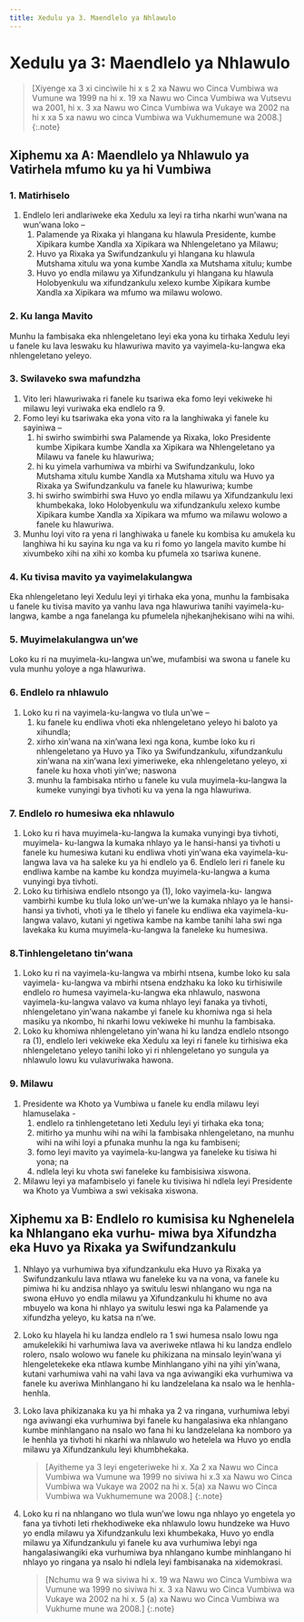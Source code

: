 ```yaml
---
title: Xedulu ya 3. Maendlelo ya Nhlawulo
---
```


# Xedulu ya 3: Maendlelo ya Nhlawulo

> [Xiyenge xa 3 xi cinciwile hi x s 2 xa Nawu wo Cinca Vumbiwa wa Vumune wa 1999 na hi x. 19 xa Nawu wo Cinca Vumbiwa wa Vutsevu wa 2001, hi x. 3 xa Nawu wo Cinca Vumbiwa wa Vukaye wa 2002 na hi x xa 5 xa nawu wo cinca Vumbiwa wa Vukhumemune wa 2008.]
{:.note}

## Xiphemu xa A: Maendlelo ya Nhlawulo ya Vatirhela mfumo ku ya hi Vumbiwa

### 1. Matirhiselo

1. Endlelo leri andlariweke eka Xedulu xa leyi ra tirha nkarhi wun’wana na wun’wana loko –
	1.	Palamende ya Rixaka yi hlangana ku hlawula Presidente, kumbe Xipikara kumbe Xandla xa Xipikara wa Nhlengeletano ya Milawu;
	1.	Huvo ya Rixaka ya Swifundzankulu yi hlangana ku hlawula Mutshama xitulu wa yona kumbe Xandla xa Mutshama xitulu; kumbe
	1.	Huvo yo endla milawu ya Xifundzankulu yi hlangana ku hlawula Holobyenkulu wa xifundzankulu xelexo kumbe Xipikara kumbe Xandla xa Xipikara wa mfumo wa milawu wolowo.

### 2. Ku langa Mavito

Munhu la fambisaka eka nhlengeletano leyi eka yona ku tirhaka Xedulu leyi u fanele ku lava leswaku ku hlawuriwa mavito ya vayimela-ku-langwa eka nhlengeletano yeleyo.

### 3. Swilaveko swa mafundzha

1.	Vito leri hlawuriwaka ri fanele ku tsariwa eka fomo leyi vekiweke hi milawu leyi vuriwaka eka endlelo ra 9.
2.	Fomo leyi ku tsariwaka eka yona vito ra la langhiwaka yi fanele ku sayiniwa –
	1.	hi swirho swimbirhi swa Palamende ya Rixaka, loko Presidente kumbe Xipikara kumbe Xandla xa Xipikara wa Nhlengeletano ya Milawu va fanele ku hlawuriwa;
	1.	hi ku yimela varhumiwa va mbirhi va Swifundzankulu, loko Mutshama xitulu kumbe Xandla xa Mutshama xitulu wa Huvo ya Rixaka ya Swifundzankulu va fanele ku hlawuriwa; kumbe
	1.	hi swirho swimbirhi swa Huvo yo endla milawu ya Xifundzankulu lexi khumbekaka, loko Holobyenkulu wa xifundzankulu xelexo kumbe Xipikara kumbe Xandla xa Xipikara wa mfumo wa milawu wolowo a fanele ku hlawuriwa.
3.	Munhu loyi vito ra yena ri langhiwaka u fanele ku kombisa ku amukela ku langhiwa hi ku sayina ku nga va ku ri fomo yo langela mavito kumbe hi xivumbeko xihi na xihi xo komba ku pfumela xo tsariwa kunene.

### 4. Ku tivisa mavito ya vayimelakulangwa

Eka nhlengeletano leyi Xedulu leyi yi tirhaka eka yona, munhu la fambisaka u fanele ku tivisa mavito ya vanhu lava nga hlawuriwa tanihi vayimela-ku-langwa, kambe a nga fanelanga ku pfumelela njhekanjhekisano wihi na wihi.

### 5. Muyimelakulangwa un’we

Loko ku ri na muyimela-ku-langwa un’we, mufambisi wa swona u fanele ku vula munhu yoloye a nga hlawuriwa.

### 6. Endlelo ra nhlawulo

1.	Loko ku ri na vayimela-ku-langwa vo tlula un’we –
	1.	ku fanele ku endliwa vhoti eka nhlengeletano yeleyo hi baloto ya xihundla;
	1.	xirho xin’wana na xin’wana lexi nga kona, kumbe loko ku ri nhlengeletano ya Huvo ya Tiko ya Swifundzankulu, xifundzankulu xin’wana na xin’wana lexi yimeriweke, eka nhlengeletano yeleyo, xi fanele ku hoxa vhoti yin’we; naswona
	1.	munhu la fambisaka ntirho u fanele ku vula muyimela-ku-langwa la kumeke vunyingi bya tivhoti ku va yena la nga hlawuriwa.

### 7. Endlelo ro humesiwa eka nhlawulo

1.	Loko ku ri hava muyimela-ku-langwa la kumaka vunyingi bya tivhoti, muyimela- ku-langwa la kumaka nhlayo ya le hansi-hansi ya tivhoti u fanele ku humesiwa kutani ku endliwa vhoti yin’wana eka vayimela-ku-langwa lava va ha saleke ku ya hi endlelo ya 6. Endlelo leri ri fanele ku endliwa kambe na kambe ku kondza muyimela-ku-langwa a kuma vunyingi bya tivhoti.
2.	Loko ku tirhisiwa endlelo ntsongo ya (1), loko vayimela-ku- langwa vambirhi kumbe ku tlula loko un’we-un’we la kumaka nhlayo ya le hansi-hansi ya tivhoti, vhoti ya le tlhelo yi fanele ku endliwa eka vayimela-ku-langwa valavo, kutani yi ngetiwa kambe na kambe tanihi laha swi nga lavekaka ku kuma muyimela-ku-langwa la faneleke ku humesiwa.

### 8.Tinhlengeletano tin’wana

1.	Loko ku ri na vayimela-ku-langwa va mbirhi ntsena, kumbe loko ku sala vayimela- ku-langwa va mbirhi ntsena endzhaku ka loko ku tirhisiwile endlelo ro humesa vayimela-ku-langwa eka nhlawulo, naswona vayimela-ku-langwa valavo va kuma nhlayo leyi fanaka ya tivhoti, nhlengeletano yin’wana nakambe yi fanele
ku khomiwa nga si hela masiku ya nkombo, hi nkarhi lowu vekiweke hi munhu la fambisaka.
2.	Loko ku khomiwa nhlengeletano yin’wana hi ku landza endlelo ntsongo ra (1), endlelo leri vekiweke eka Xedulu xa leyi ri fanele ku tirhisiwa eka nhlengeletano yeleyo tanihi loko yi ri nhlengeletano yo sungula ya nhlawulo lowu ku vulavuriwaka hawona.

### 9. Milawu

1.	Presidente wa Khoto ya Vumbiwa u fanele ku endla milawu leyi hlamuselaka -
	1.	endlelo ra tinhlengetetano leti Xedulu leyi yi tirhaka eka tona;
	1.	mitirho ya munhu wihi na wihi la fambisaka nhlengeletano, na munhu wihi na wihi loyi a pfunaka munhu la nga ku fambiseni;
	1.	fomo leyi mavito ya vayimela-ku-langwa ya faneleke ku tisiwa hi yona; na
	1.	ndlela leyi ku vhota swi faneleke ku fambisisiwa xiswona.
2.	Milawu leyi ya mafambiselo yi fanele ku tivisiwa hi ndlela leyi Presidente wa Khoto ya Vumbiwa a swi vekisaka xiswona.

## Xiphemu xa B: Endlelo ro kumisisa ku Nghenelela ka Nhlangano eka vurhu- miwa bya Xifundzha eka Huvo ya Rixaka ya Swifundzankulu

1. Nhlayo ya vurhumiwa bya xifundzankulu eka Huvo ya Rixaka ya Swifundzankulu lava ntlawa wu faneleke ku va na vona, va fanele ku pimiwa hi ku andzisa nhlayo ya switulu leswi nhlangano wu nga na swona eHuvo yo endla milawu ya Xifundzankulu hi khume no ava mbuyelo wa kona hi nhlayo ya switulu leswi nga ka Palamende ya xifundzha yeleyo, ku katsa na n’we.
2. Loko ku hlayela hi ku landza endlelo ra 1 swi humesa nsalo lowu nga amukelekiki hi varhumiwa lava va averiweke ntlawa hi ku landza endlelo rolero, nsalo wolowo wu fanele ku phikizana na minsalo leyin’wana yi hlengeletekeke eka ntlawa kumbe Minhlangano yihi na yihi yin’wana, kutani varhumiwa vahi na vahi lava va nga aviwangiki eka vurhumiwa va fanele ku averiwa Minhlangano hi ku landzelelana ka nsalo wa le henhla- henhla.
3. Loko lava phikizanaka ku ya hi mhaka ya 2 va ringana, vurhumiwa lebyi nga aviwangi eka vurhumiwa byi fanele ku hangalasiwa eka nhlangano kumbe minhlangano na nsalo wo fana hi ku landzelelana ka nomboro ya le henhla ya tivhoti hi nkarhi wa nhlawulo wo hetelela wa Huvo yo endla milawu ya Xifundzankulu leyi khumbhekaka.

	> [Ayitheme ya 3 leyi engeteriweke hi x. Xa 2 xa Nawu wo Cinca Vumbiwa wa Vumune wa 1999 no siviwa hi x.3 xa Nawu wo Cinca Vumbiwa wa Vukaye wa 2002 na hi x. 5(a) xa Nawu wo Cinca Vumbiwa wa Vukhumemune wa 2008.]
	{:.note}

4. Loko ku ri na nhlangano wo tlula wun’we lowu nga nhlayo yo engetela yo fana ya tivhoti leti rhekhodiweke eka nhlawulo lowu hundzeke wa Huvo yo endla milawu ya Xifundzankulu lexi khumbekaka, Huvo yo endla milawu ya Xifundzankulu yi fanele ku ava vurhumiwa lebyi nga hangalasiwangiki eka vurhumiwa bya nhlangano kumbe minhlangano hi nhlayo yo ringana ya nsalo hi ndlela leyi fambisanaka na xidemokrasi.

	> [Nchumu wa 9 wa siviwa hi x. 19 wa Nawu wo Cinca Vumbiwa wa Vumune wa 1999 no siviwa hi x. 3 xa Nawu wo Cinca Vumbiwa wa Vukaye wa 2002 na hi x. 5 (a) xa Nawu wo Cinca Vumbiwa wa Vukhume mune wa 2008.]
	{:.note}